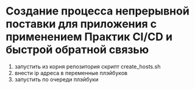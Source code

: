 # Создание процесса непрерывной поставки для приложения с применением Практик CI/CD и быстрой обратной связью
1) запустить из корня репозитория скрипт create_hosts.sh
2) внести ip адреса в переменные плэйбуков
2) запустить по очереди плэйбуки

